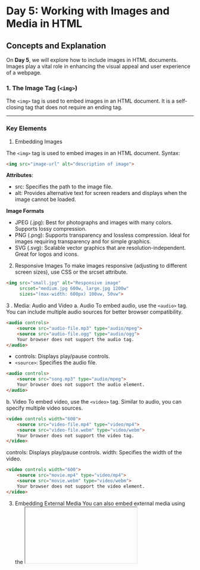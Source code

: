 # Day 5: Working with Images and Media in HTML

## Concepts and Explanation
On **Day 5**, we will explore how to include images in HTML documents. Images play a vital role in enhancing the visual appeal and user experience of a webpage.

### 1. The Image Tag (`<img>`)
The `<img>` tag is used to embed images in an HTML document. It is a self-closing tag that does not require an ending tag.

---
### Key Elements
1. Embedding Images

The `<img>` tag is used to embed images in an HTML document.
Syntax:
```html
<img src="image-url" alt="description of image">
```
**Attributes**:
- src: Specifies the path to the image file.
- alt: Provides alternative text for screen readers and displays when the image cannot be loaded.

**Image Formats**

- JPEG (.jpg): Best for photographs and images with many colors. Supports lossy compression.
- PNG (.png): Supports transparency and lossless compression. Ideal for images requiring transparency and for simple graphics.
- SVG (.svg): Scalable vector graphics that are resolution-independent. Great for logos and icons.

2. Responsive Images
To make images responsive (adjusting to different screen sizes), use CSS or the srcset attribute.

```html
<img src="small.jpg" alt="Responsive image"
     srcset="medium.jpg 600w, large.jpg 1200w"
     sizes="(max-width: 600px) 100vw, 50vw">
```
3 . Media: Audio and Video
a. Audio
To embed audio, use the `<audio>` tag. You can include multiple audio sources for better browser compatibility.

```html
<audio controls>
    <source src="audio-file.mp3" type="audio/mpeg">
    <source src="audio-file.ogg" type="audio/ogg">
    Your browser does not support the audio tag.
</audio>
```
- controls: Displays play/pause controls.
- `<source>`: Specifies the audio file.

```html
<audio controls>
    <source src="song.mp3" type="audio/mpeg">
    Your browser does not support the audio element.
</audio>
``` 
b. Video
To embed video, use the `<video>` tag. Similar to audio, you can specify multiple video sources.

```html
<video controls width="600">
    <source src="video-file.mp4" type="video/mp4">
    <source src="video-file.webm" type="video/webm">
    Your browser does not support the video tag.
</video>
```
controls: Displays play/pause controls.
width: Specifies the width of the video.

```html
<video controls width="600">
    <source src="movie.mp4" type="video/mp4">
    <source src="movie.webm" type="video/webm">
    Your browser does not support the video element.
</video>
```
3. Embedding External Media
You can also embed external media using the <iframe> tag, often used for videos from platforms like YouTube.

```html
<iframe width="560" height="315" src="https://www.youtube.com/embed/dQw4w9WgXcQ" 
        title="YouTube video player" frameborder="0" allowfullscreen></iframe>
 ```

### Best Practices
- Use Alt Text: Always include alt text for images to improve accessibility and SEO.
- Optimize Images: Use compressed image formats to improve loading times.
- Use Responsive Techniques: Ensure images and media adapt to different screen sizes for a better user experience.
- Test Across Browsers: Make sure audio and video work across different browsers and devices.

